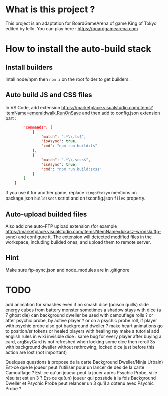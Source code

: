 # What is this project ? 
This project is an adaptation for BoardGameArena of game King of Tokyo edited by Iello.
You can play here : https://boardgamearena.com

# How to install the auto-build stack

## Install builders
Intall node/npm then `npm i` on the root folder to get builders.

## Auto build JS and CSS files
In VS Code, add extension https://marketplace.visualstudio.com/items?itemName=emeraldwalk.RunOnSave and then add to config.json extension part :
```json
        "commands": [
            {
                "match": ".*\\.ts$",
                "isAsync": true,
                "cmd": "npm run build:ts"
            },
            {
                "match": ".*\\.scss$",
                "isAsync": true,
                "cmd": "npm run build:scss"
            }
        ]
    }
```
If you use it for another game, replace `kingoftokyo` mentions on package.json `build:scss` script and on tsconfig.json `files` property.

## Auto-upload builded files
Also add one auto-FTP upload extension (for example https://marketplace.visualstudio.com/items?itemName=lukasz-wronski.ftp-sync) and configure it. The extension will detected modified files in the workspace, including builded ones, and upload them to remote server.

## Hint
Make sure ftp-sync.json and node_modules are in .gitignore

# TODO
add animation for smashes even if no smash dice (poison quills)
slide energy cubes from battery monster
sometimes a shadow stays with dice (a 7 ghost die)
can background dweller be used with camouflage rolls ? or after psychic probe, by active player ? or on a psychic probe roll, if player with psychic probe also got background dweller ?
make heart animations go to position/sr tokens or healed players with healing ray
make a tutorial
add english rules in wiki
invisible dice : same bug for every player
after buying a card, argBuyCard is not refreshed
when locking some dice then reroll 3s with background dweller without rethrowing, locked dice just before this action are lost (not important)

Quelques questions à propose de la carte Background Dweller/Ninja Urbain)
Est-ce que le joueur peut l'utiliser pour un lancer de dés de la carte Camouflage ?
Est-ce qu'un joueur peut la jouer après Psychic Probe, si le résultat est un 3 ?
Est-ce qu(un) joueur qui possède à la fois Background Dweller et Psychic Probe peut relancer un 3 qu'il a obtenu avec Psychic Probe ? 